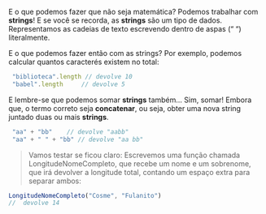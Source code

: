 E o que podemos fazer que não seja matemática? Podemos trabalhar com **strings**!
E se você se recorda, as **strings** são um tipo de dados. Representamos as cadeias de texto escrevendo dentro de aspas (“ “) literalmente.

E o que podemos fazer então com as strings? Por exemplo, podemos calcular quantos caracterés existem no total:

```javascript
 "biblioteca".length // devolve 10
 "babel".length  	// devolve 5
```
E lembre-se que podemos somar **strings** também… Sim, somar!
Embora que, o termo correto seja **concatenar**, ou seja,  obter uma nova string juntado duas ou mais **strings**.

```javascript
 "aa" + "bb"   	// devolve "aabb"
 "aa" + " " + "bb" // devolve "aa bb"
```

> Vamos testar se ficou claro: Escrevemos uma função chamada LongitudeNomeCompleto, que recebe um nome e um sobrenome, que irá devolver a longitude total, contando um espaço extra para separar ambos:

```javascript
LongitudeNomeCompleto("Cosme", "Fulanito")
//  devolve 14
```

